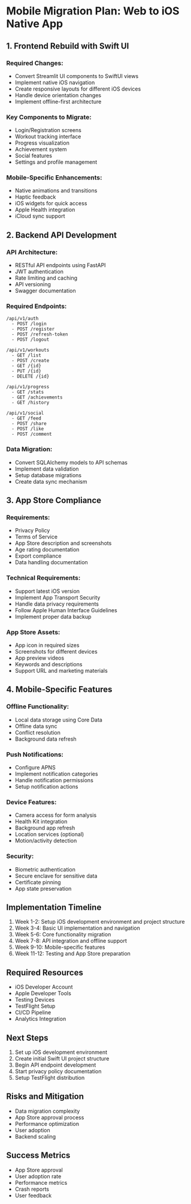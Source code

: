 # Mobile Migration Plan: Web to iOS Native App

## 1. Frontend Rebuild with Swift UI
### Required Changes:
- Convert Streamlit UI components to SwiftUI views
- Implement native iOS navigation
- Create responsive layouts for different iOS devices
- Handle device orientation changes
- Implement offline-first architecture

### Key Components to Migrate:
- Login/Registration screens
- Workout tracking interface
- Progress visualization
- Achievement system
- Social features
- Settings and profile management

### Mobile-Specific Enhancements:
- Native animations and transitions
- Haptic feedback
- iOS widgets for quick access
- Apple Health integration
- iCloud sync support

## 2. Backend API Development
### API Architecture:
- RESTful API endpoints using FastAPI
- JWT authentication
- Rate limiting and caching
- API versioning
- Swagger documentation

### Required Endpoints:
```
/api/v1/auth
  - POST /login
  - POST /register
  - POST /refresh-token
  - POST /logout

/api/v1/workouts
  - GET /list
  - POST /create
  - GET /{id}
  - PUT /{id}
  - DELETE /{id}

/api/v1/progress
  - GET /stats
  - GET /achievements
  - GET /history

/api/v1/social
  - GET /feed
  - POST /share
  - POST /like
  - POST /comment
```

### Data Migration:
- Convert SQLAlchemy models to API schemas
- Implement data validation
- Setup database migrations
- Create data sync mechanism

## 3. App Store Compliance
### Requirements:
- Privacy Policy
- Terms of Service
- App Store description and screenshots
- Age rating documentation
- Export compliance
- Data handling documentation

### Technical Requirements:
- Support latest iOS version
- Implement App Transport Security
- Handle data privacy requirements
- Follow Apple Human Interface Guidelines
- Implement proper data backup

### App Store Assets:
- App icon in required sizes
- Screenshots for different devices
- App preview videos
- Keywords and descriptions
- Support URL and marketing materials

## 4. Mobile-Specific Features
### Offline Functionality:
- Local data storage using Core Data
- Offline data sync
- Conflict resolution
- Background data refresh

### Push Notifications:
- Configure APNS
- Implement notification categories
- Handle notification permissions
- Setup notification actions

### Device Features:
- Camera access for form analysis
- Health Kit integration
- Background app refresh
- Location services (optional)
- Motion/activity detection

### Security:
- Biometric authentication
- Secure enclave for sensitive data
- Certificate pinning
- App state preservation

## Implementation Timeline
1. Week 1-2: Setup iOS development environment and project structure
2. Week 3-4: Basic UI implementation and navigation
3. Week 5-6: Core functionality migration
4. Week 7-8: API integration and offline support
5. Week 9-10: Mobile-specific features
6. Week 11-12: Testing and App Store preparation

## Required Resources
- iOS Developer Account
- Apple Developer Tools
- Testing Devices
- TestFlight Setup
- CI/CD Pipeline
- Analytics Integration

## Next Steps
1. Set up iOS development environment
2. Create initial Swift UI project structure
3. Begin API endpoint development
4. Start privacy policy documentation
5. Setup TestFlight distribution

## Risks and Mitigation
- Data migration complexity
- App Store approval process
- Performance optimization
- User adoption
- Backend scaling

## Success Metrics
- App Store approval
- User adoption rate
- Performance metrics
- Crash reports
- User feedback
